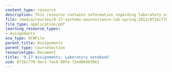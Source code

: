 ```yaml
---
content_type: resource
description: This resource contains information regarding laboratory notebook.
file: /media/courses/9-17-systems-neuroscience-lab-spring-2013/0f1bc770dec17ac080fa72ed86d639e1_MIT9_17S13_lab_notebook.pdf
file_type: application/pdf
learning_resource_types:
- Assignments
ocw_type: OCWFile
parent_title: Assignments
parent_type: CourseSection
resourcetype: Document
title: '9.17 Assignments: Laboratory notebook'
uid: 0f1bc770-dec1-7ac0-80fa-72ed86d639e1
---
```

